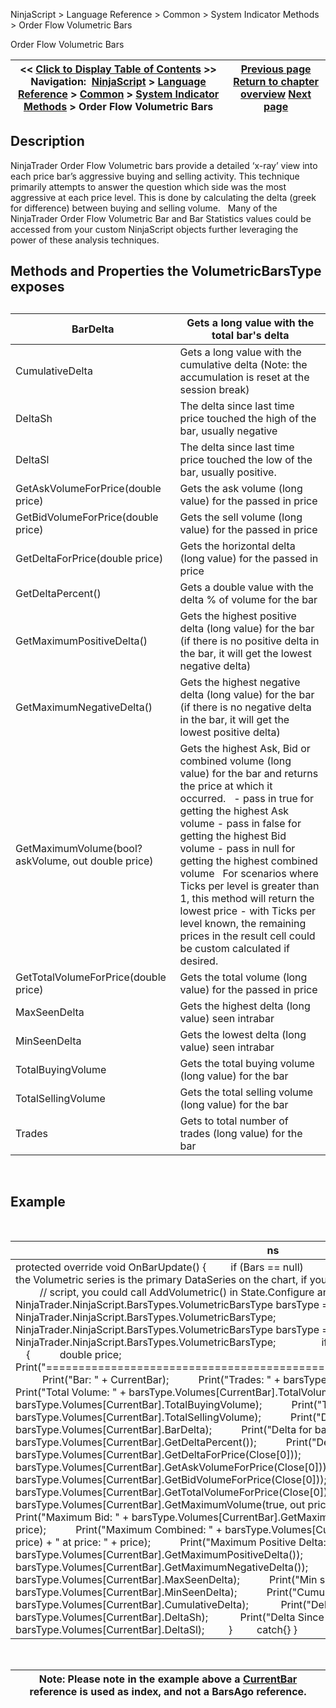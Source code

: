 ﻿
NinjaScript > Language Reference > Common > System Indicator Methods > Order Flow Volumetric Bars

Order Flow Volumetric Bars

| << [Click to Display Table of Contents](order_flow_volumetric_bars2.md) >> **Navigation:**     [NinjaScript](ninjascript.md) > [Language Reference](language_reference_wip.md) > [Common](common.md) > [System Indicator Methods](indicators.md) > Order Flow Volumetric Bars | [Previous page](order_flow_cumulative_delta2.md) [Return to chapter overview](indicators.md) [Next page](order_flow_vwap2.md) |
| --- | --- |
## Description
NinjaTrader Order Flow Volumetric bars provide a detailed ‘x-ray’ view into each price bar’s aggressive buying and selling activity. This technique primarily attempts to answer the question which side was the most aggressive at each price level. This is done by calculating the delta (greek for difference) between buying and selling volume.
 
Many of the NinjaTrader Order Flow Volumetric Bar and Bar Statistics values could be accessed from your custom NinjaScript objects further leveraging the power of these analysis techniques.
 
## Methods and Properties the VolumetricBarsType exposes
## 

| BarDelta | Gets a long value with the total bar's delta |
| --- | --- |
| CumulativeDelta | Gets a long value with the cumulative delta (Note: the accumulation is reset at the session break) |
| DeltaSh | The delta since last time price touched the high of the bar, usually negative |
| DeltaSl | The delta since last time price touched the low of the bar, usually positive. |
| GetAskVolumeForPrice(double price) | Gets the ask volume (long value) for the passed in price |
| GetBidVolumeForPrice(double price) | Gets the sell volume (long value) for the passed in price |
| GetDeltaForPrice(double price) | Gets the horizontal delta (long value) for the passed in price |
| GetDeltaPercent() | Gets a double value with the delta % of volume for the bar |
| GetMaximumPositiveDelta() | Gets the highest positive delta (long value) for the bar (if there is no positive delta in the bar, it will get the lowest negative delta) |
| GetMaximumNegativeDelta() | Gets the highest negative delta (long value) for the bar (if there is no negative delta in the bar, it will get the lowest positive delta) |
| GetMaximumVolume(bool? askVolume, out double price) | Gets the highest Ask, Bid or combined volume (long value) for the bar and returns the price at which it occurred.   - pass in true for getting the highest Ask volume - pass in false for getting the highest Bid volume - pass in null for getting the highest combined volume   For scenarios where Ticks per level is greater than 1, this method will return the lowest price - with Ticks per level known, the remaining prices in the result cell could be custom calculated if desired. |
| GetTotalVolumeForPrice(double price) | Gets the total volume (long value) for the passed in price |
| MaxSeenDelta | Gets the highest delta (long value) seen intrabar |
| MinSeenDelta | Gets the lowest delta (long value) seen intrabar |
| TotalBuyingVolume | Gets the total buying volume (long value) for the bar |
| TotalSellingVolume | Gets the total selling volume (long value) for the bar |
| Trades | Gets to total number of trades (long value) for the bar |
 
## Example
 

| ns |
| --- |
| protected override void OnBarUpdate() {          if (Bars == null)            return;                   // This sample assumes the Volumetric series is the primary DataSeries on the chart, if you would want to add a Volumetric series to a            // script, you could call AddVolumetric() in State.Configure and then for example use         // NinjaTrader.NinjaScript.BarsTypes.VolumetricBarsType barsType = BarsArray[1].BarsType as          // NinjaTrader.NinjaScript.BarsTypes.VolumetricBarsType;            NinjaTrader.NinjaScript.BarsTypes.VolumetricBarsType barsType = Bars.BarsSeries.BarsType as               NinjaTrader.NinjaScript.BarsTypes.VolumetricBarsType;                    if (barsType == null)            return;            try          {            double price;            Print("=========================================================================");            Print("Bar: " + CurrentBar);            Print("Trades: " + barsType.Volumes[CurrentBar].Trades);            Print("Total Volume: " + barsType.Volumes[CurrentBar].TotalVolume);            Print("Total Buying Volume: " + barsType.Volumes[CurrentBar].TotalBuyingVolume);            Print("Total Selling Volume: " + barsType.Volumes[CurrentBar].TotalSellingVolume);            Print("Delta for bar: " + barsType.Volumes[CurrentBar].BarDelta);            Print("Delta for bar (%): " + barsType.Volumes[CurrentBar].GetDeltaPercent());            Print("Delta for Close: " + barsType.Volumes[CurrentBar].GetDeltaForPrice(Close[0]));            Print("Ask for Close: " + barsType.Volumes[CurrentBar].GetAskVolumeForPrice(Close[0]));            Print("Bid for Close: " + barsType.Volumes[CurrentBar].GetBidVolumeForPrice(Close[0]));            Print("Volume for Close: " + barsType.Volumes[CurrentBar].GetTotalVolumeForPrice(Close[0]));            Print("Maximum Ask: " + barsType.Volumes[CurrentBar].GetMaximumVolume(true, out price) + " at price: " + price);            Print("Maximum Bid: " + barsType.Volumes[CurrentBar].GetMaximumVolume(false, out price) + " at price: " + price);            Print("Maximum Combined: " + barsType.Volumes[CurrentBar].GetMaximumVolume(null, out price) + " at price: " + price);            Print("Maximum Positive Delta: " + barsType.Volumes[CurrentBar].GetMaximumPositiveDelta());            Print("Maximum Negative Delta: " + barsType.Volumes[CurrentBar].GetMaximumNegativeDelta());            Print("Max seen delta (bar): " + barsType.Volumes[CurrentBar].MaxSeenDelta);            Print("Min seen delta (bar): " + barsType.Volumes[CurrentBar].MinSeenDelta);            Print("Cumulative delta (bar): " + barsType.Volumes[CurrentBar].CumulativeDelta);             Print("Delta Since High (bar): " + barsType.Volumes[CurrentBar].DeltaSh);             Print("Delta Since Low (bar): " + barsType.Volumes[CurrentBar].DeltaSl);          }          catch{} } |
 

| Note: Please note in the example above a [CurrentBar](currentbar.md) reference is used as index, and not a BarsAgo reference. |
| --- |
## 
